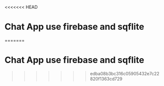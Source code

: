 <<<<<<< HEAD
#  Chat App use firebase and sqflite
=======
# Chat App use firebase and sqflite

>>>>>>> edba08b3bc316c05905432e7c22820f1363cd729
